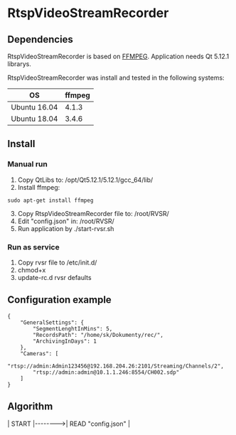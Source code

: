 # RtspVideoStreamRecorder


## Dependencies
RtspVideoStreamRecorder is based on [FFMPEG](https://ffmpeg.org/). Application needs Qt 5.12.1 librarys. 

RtspVideoStreamRecorder was install and tested in the following systems:

| OS           | ffmpeg |
|--------------|--------|
| Ubuntu 16.04 | 4.1.3  |
| Ubuntu 18.04 | 3.4.6  | 

## Install
### Manual run
1. Copy QtLibs to: /opt/Qt5.12.1/5.12.1/gcc_64/lib/
2. Install ffmpeg:
```shell
sudo apt-get install ffmpeg
```
3. Copy RtspVideoStreamRecorder file to: /root/RVSR/
4. Edit "config.json" in: /root/RVSR/
5. Run application by ./start-rvsr.sh

### Run as service
1. Copy rvsr file to /etc/init.d/
2. chmod+x
3. update-rc.d rvsr defaults

## Configuration example
```shell
{
	"GeneralSettings": {
		"SegmentLenghtInMins": 5,
		"RecordsPath": "/home/sk/Dokumenty/rec/",
		"ArchivingInDays": 1
	},
	"Cameras": [
		"rtsp://admin:Admin123456@192.168.204.26:2101/Streaming/Channels/2",
		"rtsp://admin:admin@10.1.1.246:8554/CH002.sdp"
	]
}
```
## Algorithm

|    START    |-------->| READ "config.json" |






